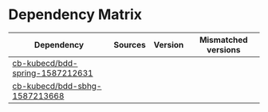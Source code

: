 # Dependency Matrix

Dependency | Sources | Version | Mismatched versions
---------- | ------- | ------- | -------------------
[cb-kubecd/bdd-spring-1587212631](https://github.com/cb-kubecd/bdd-spring-1587212631.git) |  | []() | 
[cb-kubecd/bdd-sbhg-1587213668](https://github.com/cb-kubecd/bdd-sbhg-1587213668.git) |  | []() | 
